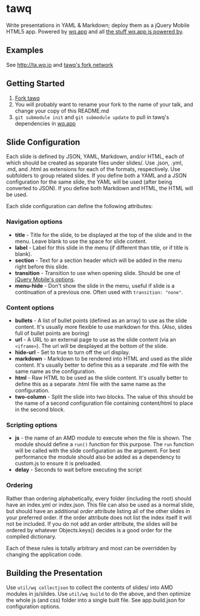tawq
====

Write presentations in YAML &amp; Markdown; deploy them as a jQuery Mobile HTML5 app.  Powered by [wq.app](https://github.com/wq/wq.app) and all [the stuff wq.app is powered by](https://github.com/wq/wq.app/tree/master/js/lib).

Examples
--------
See http://ta.wq.io and [tawq's fork network](https://github.com/wq/tawq/network/members)

Getting Started
-----
 1. [Fork tawq](https://github.com/wq/tawq/fork)
 2. You will probably want to rename your fork to the name of your talk, and change your copy of this README.md
 3. `git submodule init` and `git submodule update` to pull in tawq's dependencies in [wq.app](https://github.com/wq/wq.app)

Slide Configuration
-------------------

Each slide is defined by JSON, YAML, Markdown, and/or HTML, each of which should be created as separate files under slides/.  Use .json, .yml, .md, and .html as extensions for each of the formats, respectively.  Use subfolders to group related slides. If you define both a YAML and a JSON configuration for the same slide, the YAML will be used (after being converted to JSON).  If you define both Markdown and HTML, the HTML will be used.

Each slide configuration can define the following attributes:

### Navigation options
 * **title** - Title for the slide, to be displayed at the top of the slide and in the menu.  Leave blank to use the space for slide content.
 * **label** - Label for this slide in the menu (if different than title, or if title is blank).
 * **section** - Text for a section header which will be added in the menu right before this slide.
 * **transition** - Transition to use when opening slide.  Should be one of [jQuery Mobile's options](http://view.jquerymobile.com/1.3.1/dist/demos/widgets/transitions/).
 * **menu-hide** - Don't show the slide in the menu, useful if slide is a continuation of a previous one. Often used with `transition: "none"`.
 
### Content options
 * **bullets** - A list of bullet points (defined as an array) to use as the slide content.  It's usually more flexible to use markdown for this.  (Also, slides full of bullet points are boring)
 * **url** - A URL to an external page to use as the slide content (via an `<iframe>`).  The url will be desplayed at the bottom of the slide.
 * **hide-url** - Set to true to turn off the url display.
 * **markdown** - Markdown to be rendered into HTML and used as the slide content.  It's usually better to define this as a separate .md file with the same name as the configuration.
 * **html** - Raw HTML to be used as the slide content.  It's usually better to define this as a separate .html file with the same name as the configuration.
 * **two-column** - Split the slide into two blocks.  The value of this should be the name of a second configuration file containing content/html to place in the second block.

### Scripting options
 * **js** - the name of an AMD module to execute when the file is shown.  The module should define a `run()` function for this purpose.  The `run` function will be called with the slide configuration as the argument.  For best performance the module should also be added as a dependency to custom.js to ensure it is preloaded.
 * **delay** - Seconds to wait before executing the script

### Ordering
Rather than ordering alphabetically, every folder (including the root) should have an index.yml or index.json.  This file can also be used as a normal slide, but should have an additional *order* attribute listing all of the other slides in your preferred order.  If the order attribute does not list the index itself it will not be included.  If you do not add an order attribute, the slides will be ordered by whatever Objects.keys() decides is a good order for the compiled dictionary.

Each of these rules is totally arbitrary and most can be overridden by changing the application code.

Building the Presentation
-------------------------
Use `util/wq collectjson` to collect the contents of slides/ into AMD modules in js/slides.
Use `util/wq build` to do the above, and then optimize the whole js (and css) folder into a single built file.  See app.build.json for configuration options.
